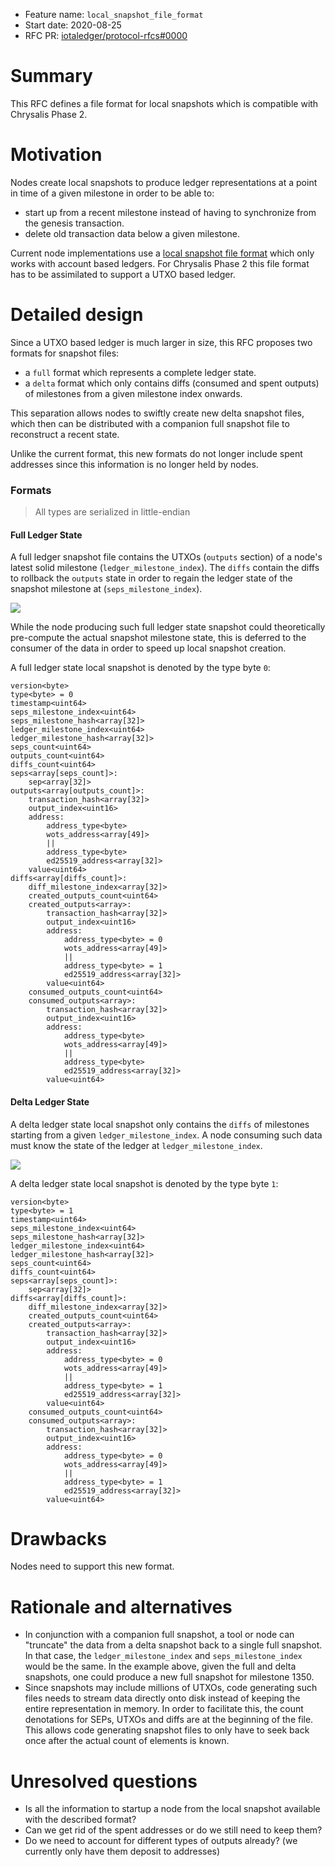 + Feature name: `local_snapshot_file_format`
+ Start date: 2020-08-25
+ RFC PR: [iotaledger/protocol-rfcs#0000](https://github.com/iotaledger/protocol-rfcs/pull/0000)

# Summary

This RFC defines a file format for local snapshots which is compatible with Chrysalis Phase 2.

# Motivation

Nodes create local snapshots to produce ledger representations at a point in time of a given milestone in order to be able to:
* start up from a recent milestone instead of having to synchronize from the genesis transaction.
* delete old transaction data below a given milestone.

Current node implementations use a [local snapshot file format](https://github.com/iotaledger/iri-ls-sa-merger/tree/351020d3b5e342b6e9a41f2868575ab7ff8c251c#generating-an-export-file-from-a-localsnapshots-db) which only works with account based ledgers. For Chrysalis Phase 2 this file format has to be assimilated to support a UTXO based ledger.

# Detailed design

Since a UTXO based ledger is much larger in size, this RFC proposes two formats for snapshot files: 
* a `full` format which represents a complete ledger state.
* a `delta` format which only contains diffs (consumed and spent outputs) of milestones from a given milestone index onwards.

This separation allows nodes to swiftly create new delta snapshot files, which then can be distributed with a companion full snapshot file to reconstruct a recent state.

Unlike the current format, this new formats do not longer include spent addresses since this information is no longer held by nodes.

### Formats

> All types are serialized in little-endian

#### Full Ledger State

A full ledger snapshot file contains the UTXOs (`outputs` section) of a node's latest solid milestone (`ledger_milestone_index`). The `diffs` contain the diffs to rollback the `outputs` state in order to regain the ledger state of the snapshot milestone at (`seps_milestone_index`).

![](https://i.imgur.com/e6WuufK.png)

While the node producing such full ledger state snapshot could theoretically pre-compute the actual snapshot milestone state, this is deferred to the consumer of the data in order to speed up local snapshot creation.

A full ledger state local snapshot is denoted by the type byte `0`:

```
version<byte>
type<byte> = 0
timestamp<uint64>
seps_milestone_index<uint64>
seps_milestone_hash<array[32]>
ledger_milestone_index<uint64>
ledger_milestone_hash<array[32]>
seps_count<uint64>
outputs_count<uint64>
diffs_count<uint64>
seps<array[seps_count]>:
	sep<array[32]>
outputs<array[outputs_count]>:
	transaction_hash<array[32]>
	output_index<uint16>
	address:
		address_type<byte>
		wots_address<array[49]>
		||
		address_type<byte>
		ed25519_address<array[32]>
	value<uint64>
diffs<array[diffs_count]>:
	diff_milestone_index<array[32]>
	created_outputs_count<uint64>
	created_outputs<array>:
		transaction_hash<array[32]>
		output_index<uint16>
		address:
			address_type<byte> = 0
			wots_address<array[49]>
			||
			address_type<byte> = 1
			ed25519_address<array[32]>
		value<uint64>
	consumed_outputs_count<uint64>
	consumed_outputs<array>:
		transaction_hash<array[32]>
		output_index<uint16>
		address:
			address_type<byte>
			wots_address<array[49]>
			||
			address_type<byte>
			ed25519_address<array[32]>
		value<uint64>		
```

#### Delta Ledger State

A delta ledger state local snapshot only contains the `diffs` of milestones starting from a given `ledger_milestone_index`. A node consuming such data must know the state of the ledger at `ledger_milestone_index`.

![](https://i.imgur.com/bt5BUpe.png)

A delta ledger state local snapshot is denoted by the type byte `1`:

```
version<byte>
type<byte> = 1
timestamp<uint64>
seps_milestone_index<uint64>
seps_milestone_hash<array[32]>
ledger_milestone_index<uint64>
ledger_milestone_hash<array[32]>
seps_count<uint64>
diffs_count<uint64>
seps<array[seps_count]>:
	sep<array[32]>
diffs<array[diffs_count]>:
	diff_milestone_index<array[32]>
	created_outputs_count<uint64>
	created_outputs<array>:
		transaction_hash<array[32]>
		output_index<uint16>
		address:
			address_type<byte> = 0
			wots_address<array[49]>
			||
			address_type<byte> = 1
			ed25519_address<array[32]>
		value<uint64>
	consumed_outputs_count<uint64>
	consumed_outputs<array>:
		transaction_hash<array[32]>
		output_index<uint16>
		address:
			address_type<byte> = 0
			wots_address<array[49]>
			||
			address_type<byte> = 1
			ed25519_address<array[32]>
		value<uint64>
```

# Drawbacks

Nodes need to support this new format.

# Rationale and alternatives

* In conjunction with a companion full snapshot, a tool or node can "truncate" the data from a delta snapshot back to a single full snapshot. In that case, the `ledger_milestone_index` and `seps_milestone_index` would be the same. In the example above, given the full and delta snapshots, one could produce a new full snapshot for milestone 1350.
* Since snapshots may include millions of UTXOs, code generating such files needs to stream data directly onto disk instead of keeping the entire representation in memory. In order to facilitate this, the count denotations for SEPs, UTXOs and diffs are at the beginning of the file. This allows code generating snapshot files to only have to seek back once after the actual count of elements is known.

# Unresolved questions

* Is all the information to startup a node from the local snapshot available with the described format?
* Can we get rid of the spent addresses or do we still need to keep them?
* Do we need to account for different types of outputs already? (we currently only have them deposit to addresses)
